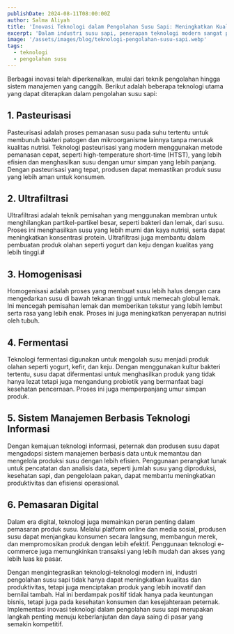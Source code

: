 ```yaml
---
publishDate: 2024-08-11T08:00:00Z
author: Salma Aliyah
title: 'Inovasi Teknologi dalam Pengolahan Susu Sapi: Meningkatkan Kualitas dan Produktivitas'
excerpt: 'Dalam industri susu sapi, penerapan teknologi modern sangat penting untuk meningkatkan kualitas produk, efisiensi proses, dan daya saing di pasar.'
image: '/assets/images/blog/teknologi-pengolahan-susu-sapi.webp'
tags:
  - teknologi
  - pengolahan susu
---
```


Berbagai inovasi telah diperkenalkan, mulai dari teknik pengolahan hingga sistem manajemen yang canggih. Berikut adalah beberapa teknologi utama yang dapat diterapkan dalam pengolahan susu sapi:

## 1. Pasteurisasi
Pasteurisasi adalah proses pemanasan susu pada suhu tertentu untuk membunuh bakteri patogen dan mikroorganisme lainnya tanpa merusak kualitas nutrisi. Teknologi pasteurisasi yang modern menggunakan metode pemanasan cepat, seperti high-temperature short-time (HTST), yang lebih efisien dan menghasilkan susu dengan umur simpan yang lebih panjang. Dengan pasteurisasi yang tepat, produsen dapat memastikan produk susu yang lebih aman untuk konsumen.
## 2. Ultrafiltrasi
Ultrafiltrasi adalah teknik pemisahan yang menggunakan membran untuk menghilangkan partikel-partikel besar, seperti bakteri dan lemak, dari susu. Proses ini menghasilkan susu yang lebih murni dan kaya nutrisi, serta dapat meningkatkan konsentrasi protein. Ultrafiltrasi juga membantu dalam pembuatan produk olahan seperti yogurt dan keju dengan kualitas yang lebih tinggi.#
## 3. Homogenisasi
Homogenisasi adalah proses yang membuat susu lebih halus dengan cara mengedarkan susu di bawah tekanan tinggi untuk memecah globul lemak. Ini mencegah pemisahan lemak dan memberikan tekstur yang lebih lembut serta rasa yang lebih enak. Proses ini juga meningkatkan penyerapan nutrisi oleh tubuh.
## 4. Fermentasi
Teknologi fermentasi digunakan untuk mengolah susu menjadi produk olahan seperti yogurt, kefir, dan keju. Dengan menggunakan kultur bakteri tertentu, susu dapat difermentasi untuk menghasilkan produk yang tidak hanya lezat tetapi juga mengandung probiotik yang bermanfaat bagi kesehatan pencernaan. Proses ini juga memperpanjang umur simpan produk.
## 5. Sistem Manajemen Berbasis Teknologi Informasi
Dengan kemajuan teknologi informasi, peternak dan produsen susu dapat mengadopsi sistem manajemen berbasis data untuk memantau dan mengelola produksi susu dengan lebih efisien. Penggunaan perangkat lunak untuk pencatatan dan analisis data, seperti jumlah susu yang diproduksi, kesehatan sapi, dan pengelolaan pakan, dapat membantu meningkatkan produktivitas dan efisiensi operasional.
## 6. Pemasaran Digital
Dalam era digital, teknologi juga memainkan peran penting dalam pemasaran produk susu. Melalui platform online dan media sosial, produsen susu dapat menjangkau konsumen secara langsung, membangun merek, dan mempromosikan produk dengan lebih efektif. Penggunaan teknologi e-commerce juga memungkinkan transaksi yang lebih mudah dan akses yang lebih luas ke pasar.

Dengan mengintegrasikan teknologi-teknologi modern ini, industri pengolahan susu sapi tidak hanya dapat meningkatkan kualitas dan produktivitas, tetapi juga menciptakan produk yang lebih inovatif dan bernilai tambah. Hal ini berdampak positif tidak hanya pada keuntungan bisnis, tetapi juga pada kesehatan konsumen dan kesejahteraan peternak. Implementasi inovasi teknologi dalam pengolahan susu sapi merupakan langkah penting menuju keberlanjutan dan daya saing di pasar yang semakin kompetitif.


